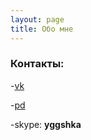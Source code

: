 ```yaml
---
layout: page
title: Обо мне
---
```


### Контакты:

-[vk](https://vk.com/pavpavel)

-[pd](http://prodota.ru/forum/index.php?showuser=76579)

-skype: **yggshka**
